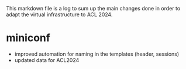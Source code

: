This markdown file is a log to sum up the main changes done in order to adapt the virtual infrastructure to ACL 2024.

# miniconf
- improved automation for naming in the templates (header, sessions)
- updated data for ACL2024